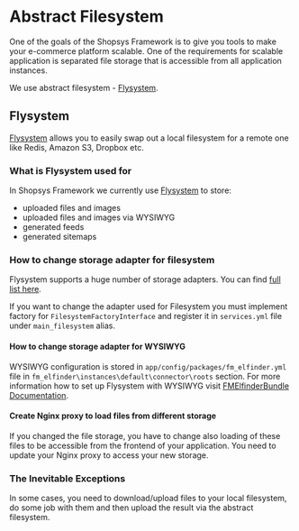 # Abstract Filesystem
One of the goals of the Shopsys Framework is to give you tools to make your e-commerce platform scalable.
One of the requirements for scalable application is separated file storage that is accessible from all application instances.

We use abstract filesystem - [Flysystem](https://github.com/thephpleague/flysystem).

## Flysystem
[Flysystem](https://github.com/thephpleague/flysystem) allows you to easily swap out a local filesystem for a remote one like Redis, Amazon S3, Dropbox etc.

### What is Flysystem used for
In Shopsys Framework we currently use [Flysystem](https://github.com/thephpleague/flysystem) to store:
- uploaded files and images
- uploaded files and images via WYSIWYG
- generated feeds
- generated sitemaps

### How to change storage adapter for filesystem
Flysystem supports a huge number of storage adapters. You can find [full list here](https://github.com/thephpleague/flysystem#community-integrations).

If you want to change the adapter used for Filesystem you must implement factory for `FilesystemFactoryInterface` and register it in `services.yml` file under `main_filesystem` alias.

#### How to change storage adapter for WYSIWYG
WYSIWYG configuration is stored in `app/config/packages/fm_elfinder.yml` file in `fm_elfinder\instances\default\connector\roots` section.
For more information how to set up Flysystem with WYSIWYG visit [FMElfinderBundle Documentation](https://github.com/helios-ag/FMElfinderBundle/blob/master/Resources/doc/flysystem.md).

#### Create Nginx proxy to load files from different storage
If you changed the file storage, you have to change also loading of these files to be accessible from the frontend of your application.
You need to update your Nginx proxy to access your new storage.

### The Inevitable Exceptions
In some cases, you need to download/upload files to your local filesystem, do some job with them and then upload the result via the abstract filesystem.
